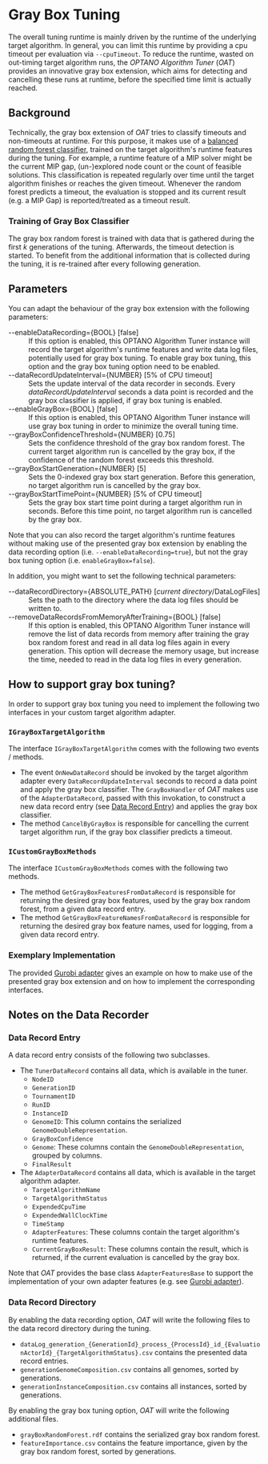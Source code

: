 # Gray Box Tuning

The overall tuning runtime is mainly driven by the runtime of the underlying target algorithm. In general, you can limit this runtime by providing a cpu timeout per evaluation via `--cpuTimeout`. To reduce the runtime, wasted on out-timing target algorithm runs, the _OPTANO Algorithm Tuner_ (*OAT*) provides an innovative gray box extension, which aims for detecting and cancelling these runs at runtime, before the specified time limit is actually reached.

## Background

Technically, the gray box extension of *OAT* tries to classify timeouts and non-timeouts at runtime. For this purpose, it makes use of a [balanced random forest classifier](https://statistics.berkeley.edu/tech-reports/666), trained on the target algorithm's runtime features during the tuning. For example, a runtime feature of a MIP solver might be the current MIP gap, (un-)explored node count or the count of feasible solutions. This classification is repeated regularly over time until the target algorithm finishes or reaches the given timeout. Whenever the random forest predicts a timeout, the evaluation is stopped and its current result (e.g. a MIP Gap) is reported/treated as a timeout result.

### Training of Gray Box Classifier

The gray box random forest is trained with data that is gathered during the first _k_ generations of the tuning. Afterwards, the timeout detection is started. To benefit from the additional information that is collected during the tuning, it is re-trained after every following generation.

## Parameters

You can adapt the behaviour of the gray box extension with the following parameters:

<dl>
  <dt>--enableDataRecording={BOOL} [false]</dt>
 <dd>If this option is enabled, this OPTANO Algorithm Tuner instance will record the target algorithm's runtime features and write data log files, potentially used for gray box tuning. To enable gray box tuning, this option and the gray box tuning option need to be enabled.</dd>
  <dt>--dataRecordUpdateInterval={NUMBER} [5% of CPU timeout]</dt>
 <dd>Sets the update interval of the data recorder in seconds. Every <i>dataRecordUpdateInterval</i> seconds a data point is recorded and the gray box classifier is applied, if gray box tuning is enabled.</dd>
     <dt>--enableGrayBox={BOOL} [false]</dt>
 <dd>If this option is enabled, this OPTANO Algorithm Tuner instance will use gray box tuning in order to minimize the overall tuning time.</dd>
    <dt>--grayBoxConfidenceThreshold={NUMBER} [0.75]</dt>
 <dd>Sets the confidence threshold of the gray box random forest. The current target algorithm run is cancelled by the gray box, if the confidence of the random forest exceeds this threshold.</dd>
    <dt>--grayBoxStartGeneration={NUMBER} [5]</dt>
 <dd>Sets the 0-indexed gray box start generation. Before this generation, no target algorithm run is cancelled by the gray box.</dd>
   <dt>--grayBoxStartTimePoint={NUMBER} [5% of CPU timeout]</dt>
 <dd>Sets the gray box start time point during a target algorithm run in seconds. Before this time point, no target algorithm run is cancelled by the gray box.</dd>
</dl>

Note that you can also record the target algorithm's runtime features without making use of the presented gray box extension by enabling the data recording option (i.e. `--enableDataRecording=true`), but not the gray box tuning option (i.e. `enableGrayBox=false`).

In addition, you might want to set the following technical parameters:

<dl>
  <dt>--dataRecordDirectory={ABSOLUTE_PATH} [<i>current directory</i>/DataLogFiles]</dt>
 <dd>Sets the path to the directory where the data log files should be written to.</dd>
   <dt>--removeDataRecordsFromMemoryAfterTraining={BOOL} [false]</dt>
 <dd>If this option is enabled, this OPTANO Algorithm Tuner instance will remove the list of data records from memory after training the gray box random forest and read in all data log files again in every generation. This option will decrease the memory usage, but increase the time, needed to read in the data log files in every generation.</dd>
</dl>

## How to support gray box tuning?

In order to support gray box tuning you need to implement the following two interfaces in your custom target algorithm adapter.

### `IGrayBoxTargetAlgorithm`

The interface `IGrayBoxTargetAlgorithm` comes with the following two events / methods.
 * The event `OnNewDataRecord` should be invoked by the target algorithm adapter every `DataRecordUpdateInterval` seconds to record a data point and apply the gray box classifier. The `GrayBoxHandler` of *OAT* makes use of the `AdapterDataRecord`, passed with this invokation, to construct a new data record entry (see [Data Record Entry](#DataRecordEntry)) and applies the gray box classifier.
 * The method `CancelByGrayBox` is responsible for cancelling the current target algorithm run, if the gray box classifier predicts a timeout.

### `ICustomGrayBoxMethods`

The interface `ICustomGrayBoxMethods` comes with the following two methods.
* The method `GetGrayBoxFeaturesFromDataRecord` is responsible for returning the desired gray box features, used by the gray box random forest, from a given data record entry.
* The method `GetGrayBoxFeatureNamesFromDataRecord` is responsible for returning the desired gray box feature names, used for logging, from a given data record entry.

### Exemplary Implementation

The provided [Gurobi adapter](gurobi.md) gives an example on how to make use of the presented gray box extension and on how to implement the corresponding interfaces.

## Notes on the Data Recorder

### <a name="DataRecordEntry"></a>Data Record Entry

A data record entry consists of the following two subclasses.
* The `TunerDataRecord` contains all data, which is available in the tuner.
  * `NodeID`
  * `GenerationID`
  * `TournamentID`
  * `RunID`
  * `InstanceID`
  * `GenomeID`: This column contains the serialized `GenomeDoubleRepresentation`.
  * `GrayBoxConfidence`
  * `Genome`: These columns contain the `GenomeDoubleRepresentation`, grouped by columns.
  * `FinalResult`
* The `AdapterDataRecord` contains all data, which is available in the target algorithm adapter.
  * `TargetAlgorithmName`
  * `TargetAlgorithmStatus`
  * `ExpendedCpuTime`
  * `ExpendedWallClockTime`
  * `TimeStamp`
  * `AdapterFeatures`: These columns contain the target algorithm's runtime features.
  * `CurrentGrayBoxResult`: These columns contain the result, which is returned, if the current evaluation is cancelled by the gray box.

Note that *OAT* provides the base class `AdapterFeaturesBase` to support the implementation of your own adapter features (e.g. see [Gurobi adapter](gurobi.md)).

### Data Record Directory

By enabling the data recording option, *OAT* will write the following files to the data record directory during the tuning.
* `dataLog_generation_{GenerationId}_process_{ProcessId}_id_{EvaluationActorId}_{TargetAlgorithmStatus}.csv` contains the presented data record entries.
* `generationGenomeComposition.csv` contains all genomes, sorted by generations.
* `generationInstanceComposition.csv` contains all instances, sorted by generations.

By enabling the gray box tuning option, *OAT* will write the following additional files.
* `grayBoxRandomForest.rdf` contains the serialized gray box random forest.
* `featureImportance.csv` contains the feature importance, given by the gray box random forest, sorted by generations.